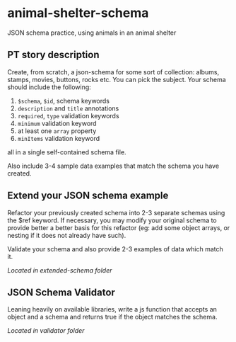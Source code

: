 # animal-shelter-schema
JSON schema practice, using animals in an animal shelter

## PT story description
Create, from scratch, a json-schema for some sort of collection: albums, stamps, movies, buttons, rocks etc. You can pick the subject. Your schema should include the following:

1. `$schema`, `$id`, schema keywords
2. `description` and `title` annotations
3. `required`, `type` validation keywords
4. `minimum` validation keyword
5. at least one `array` property
6. `minItems` validation keyword

all in a single self-contained schema file. 

Also include 3-4 sample data examples that match the schema you have created. 

## Extend your JSON schema example
Refactor your previously created schema into 2-3 separate schemas using the $ref keyword. If necessary, you may modify your original schema to provide better a better basis for this refactor (eg: add some object arrays, or nesting if it does not already have such).

Validate your schema and also provide 2-3 examples of data which match it.

*Located in extended-schema folder*

## JSON Schema Validator
Leaning heavily on available libraries, write a js function that accepts an object and a schema and returns true if the object matches the schema.

*Located in validator folder*
